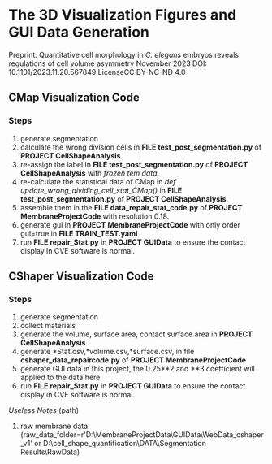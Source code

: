 # The 3D Visualization Figures and GUI Data Generation

Preprint:
Quantitative cell morphology in *C. elegans* embryos reveals regulations of cell volume asymmetry
November 2023
DOI: 10.1101/2023.11.20.567849
LicenseCC BY-NC-ND 4.0

## CMap Visualization Code
### Steps
1. generate segmentation
2. calculate the wrong division cells in **FILE test_post_segmentation.py** of **PROJECT CellShapeAnalysis**.
3. re-assign the label in **FILE test_post_segmentation.py** of **PROJECT CellShapeAnalysis** with  *frozen tem data*.
4. re-calculate the statistical data of CMap in *def update_wrong_dividing_cell_stat_CMap()* in **FILE test_post_segmentation.py** of **PROJECT CellShapeAnalysis**.
5. assemble them in the **FILE data_repair_stat_code.py** of **PROJECT MembraneProjectCode** with resolution 0.18.
6. generate gui in **PROJECT MembraneProjectCode** with only order gui=true in **FILE TRAIN_TEST.yaml**
7. run **FILE repair_Stat.py** in **PROJECT GUIData** to ensure the contact display in CVE software is normal.



## CShaper Visualization Code
### Steps
1. generate segmentation
2. collect materials
3. generate the volume, surface area, contact surface area in **PROJECT CellShapeAnalysis**
4. generate \*Stat.csv,\*volume.csv,\*surface.csv, in file **cshaper_data_repaircode.py** of **PROJECT MembraneProjectCode**
5. generate GUI data in this project, the 0.25**2 and **3 coefficient will applied to the data here
6. run **FILE repair_Stat.py** in **PROJECT GUIData** to ensure the contact display in CVE software is normal.

*Useless Notes*
(path)
1. raw membrane data (raw_data_folder=r'D:\MembraneProjectData\GUIData\WebData_cshaper_v1'
 or D:\cell_shape_quantification\DATA\Segmentation Results\RawData)
